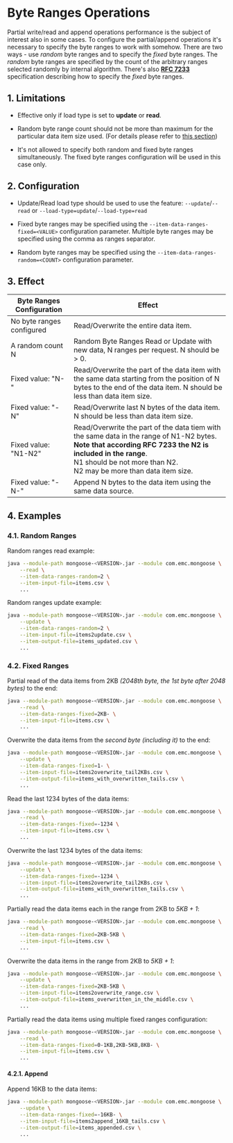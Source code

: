 # Byte Ranges Operations

Partial write/read and append operations performance is the subject of interest also in some cases.
To configure the partial/append operations it's necessary to specify the byte ranges to work with somehow.
There are two ways - use *random* byte ranges and to specify the *fixed* byte ranges.
The *random* byte ranges are specified by the count of the arbitrary ranges selected randomly by internal algorithm.
There's also **[RFC 7233](https://tools.ietf.org/html/rfc7233)** specification describing how to specify the *fixed*
byte ranges.

## 1. Limitations

* Effective only if load type is set to **update** or **read**.

* Random byte range count should not be more than maximum for the particular data item size used.
  (For details please refer to [this section](data_reentrancy.md#random-range-update))

* It's not allowed to specify both random and fixed byte ranges simultaneously. The fixed byte ranges configuration will
  be used in this case only.

## 2. Configuration

* Update/Read load type should be used to use the feature: `--update`/`--read` or
    `--load-type=update`/`--load-type=read`

* Fixed byte ranges may be specified using the `--item-data-ranges-fixed=<VALUE>` configuration parameter.
    Multiple byte ranges may be specified using the comma as ranges separator.

* Random byte ranges may be specified using the `--item-data-ranges-random=<COUNT>` configuration parameter.

## 3. Effect

| Byte Ranges Configuration | Effect |
|---------------------------|--------|
| No byte ranges configured | Read/Overwrite the entire data item.  |
| A random count N          | Random Byte Ranges Read or Update with new data, N ranges per request. N should be > 0. |
| Fixed value: "N-"         | Read/Overwrite the part of the data item with the same data starting from the position of N bytes to the end of the data item. N should be less than data item size. |
| Fixed value: "-N"         | Read/Overwrite last N bytes of the data item. N should be less than data item size. |
| Fixed value: "N1-N2"      | Read/Overwrite the part of the data tiem with the same data in the range of N1-N2 bytes.<br/>**Note that according RFC 7233 the N2 is included in the range**.<br/>N1 should be not more than N2.<br/>N2 may be more than data item size. |
| Fixed value: "-N-"        | Append N bytes to the data item using the same data source. |

## 4. Examples

### 4.1. Random Ranges

Random ranges read example:
```bash
java --module-path mongoose-<VERSION>.jar --module com.emc.mongoose \
	--read \
	--item-data-ranges-random=2 \
	--item-input-file=items.csv \
	...
```

Random ranges update example:
```bash
java --module-path mongoose-<VERSION>.jar --module com.emc.mongoose \
	--update \
	--item-data-ranges-random=2 \
	--item-input-file=items2update.csv \
	--item-output-file=items_updated.csv \
	...
```

### 4.2. Fixed Ranges

Partial read of the data items from 2KB *(2048th byte, the 1st byte after 2048 bytes)* to the end:
```bash
java --module-path mongoose-<VERSION>.jar --module com.emc.mongoose \
	--read \
	--item-data-ranges-fixed=2KB- \
	--item-input-file=items.csv \
	...
```

Overwrite the data items from the *second byte (including it)* to the end:
```bash
java --module-path mongoose-<VERSION>.jar --module com.emc.mongoose \
	--update \
	--item-data-ranges-fixed=1- \
	--item-input-file=items2overwrite_tail2KBs.csv \
	--item-output-file=items_with_overwritten_tails.csv \
	...
```

Read the last 1234 bytes of the data items:
```bash
java --module-path mongoose-<VERSION>.jar --module com.emc.mongoose \
	--read \
	--item-data-ranges-fixed=-1234 \
	--item-input-file=items.csv \
	...
```

Overwrite the last 1234 bytes of the data items:
```bash
java --module-path mongoose-<VERSION>.jar --module com.emc.mongoose \
	--update \
	--item-data-ranges-fixed=-1234 \
	--item-input-file=items2overwrite_tail2KBs.csv \
	--item-output-file=items_with_overwritten_tails.csv \
	...
```

Partially read the data items each in the range from 2KB to *5KB + 1*:
```bash
java --module-path mongoose-<VERSION>.jar --module com.emc.mongoose \
	--read \
	--item-data-ranges-fixed=2KB-5KB \
	--item-input-file=items.csv \
	...
```

Overwrite the data items in the range from 2KB to *5KB + 1*:
```bash
java --module-path mongoose-<VERSION>.jar --module com.emc.mongoose \
	--update \
	--item-data-ranges-fixed=2KB-5KB \
	--item-input-file=items2overwrite_range.csv \
	--item-output-file=items_overwritten_in_the_middle.csv \
	...
```

Partially read the data items using multiple fixed ranges configuration:
```bash
java --module-path mongoose-<VERSION>.jar --module com.emc.mongoose \
	--read \
	--item-data-ranges-fixed=0-1KB,2KB-5KB,8KB- \
	--item-input-file=items.csv \
	...
```

#### 4.2.1. Append

Append 16KB to the data items:
```bash
java --module-path mongoose-<VERSION>.jar --module com.emc.mongoose \
	--update \
	--item-data-ranges-fixed=-16KB- \
	--item-input-file=items2append_16KB_tails.csv \
	--item-output-file=items_appended.csv \
	...
```

